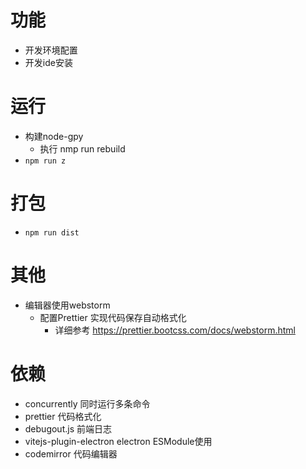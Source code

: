 # 功能
- 开发环境配置
- 开发ide安装

# 运行
- 构建node-gpy
  - 执行 nmp run rebuild
- `npm run z`
# 打包
- `npm run dist`
# 其他
- 编辑器使用webstorm 
  - 配置Prettier  实现代码保存自动格式化
    - 详细参考 https://prettier.bootcss.com/docs/webstorm.html
# 依赖
- concurrently 同时运行多条命令
- prettier 代码格式化
- debugout.js 前端日志
- vitejs-plugin-electron electron ESModule使用
- codemirror 代码编辑器
